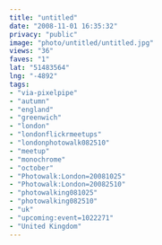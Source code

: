 ```yaml
---
title: "untitled"
date: "2008-11-01 16:35:32"
privacy: "public"
image: "photo/untitled/untitled.jpg"
views: "36"
faves: "1"
lat: "51483564"
lng: "-4892"
tags:
- "via-pixelpipe"
- "autumn"
- "england"
- "greenwich"
- "london"
- "londonflickrmeetups"
- "londonphotowalk082510"
- "meetup"
- "monochrome"
- "october"
- "Photowalk:London=20081025"
- "Photowalk:London=20082510"
- "photowalking081025"
- "photowalking082510"
- "uk"
- "upcoming:event=1022271"
- "United Kingdom"
---
```

<a href="/photos/2008/11/02/end-of-the-line"></a>
